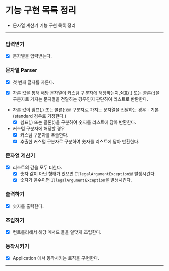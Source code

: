 # 기능 구현 목록 정리

* 문자열 계산기 기능 구현 목록 정리

---

### 입력받기

* [X] 문자열을 입력받는다.

### 문자열 Parser

* [X] 첫 번째 글자를 자른다.
* [X] 자른 값을 통해 해당 문자열이 커스텀 구분자에 해당하는지,쉼표(,) 또는 콜론(:)을 구분자로 가지는 문자열을 전달하는 경우인지 판단하여 리스트로 반환한다.


* 자른 값이 쉼표(,) 또는 콜론(:)을 구분자로 가지는 문자열을 전달하는 경우 - 기본(standard 경우로 가정한다.)
    * [X] 쉼표(,) 또는 콜론(:)을 구분하여 숫자를 리스트에 담아 반환한다.

* 커스텀 구분자에 해당할 경우
    * [X] 커스텀 구분자를 추출한다.
    * [X] 추출한 커스텀 구분자로 구분하여 숫자를 리스트에 담아 반환한다.

### 문자열 계산기

* [X] 리스트의 값을 모두 더한다.
    * [X] 숫자 값이 아닌 형태가 있으면 ```IllegalArgumentException```을 발생시킨다.
    * [X] 숫자가 음수이면 ```IllegalArgumentException```을 발생시킨다.

### 출력하기

* [X] 숫자를 출력한다.

### 조립하기

* [X] 컨트롤러해서 해당 메서드 들을 알맞게 조립한다.

### 동작시키기

* [X] Application 에서 동작시키는 로직을 구현한다.

---

